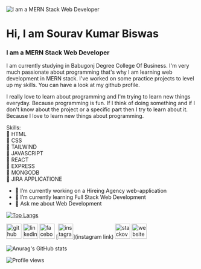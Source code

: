 ![I am a MERN Stack Web Developer](https://repository-images.githubusercontent.com/437799537/bd2c6298-70dd-4018-a45f-5d5c678ff748)

# Hi, I am Sourav Kumar Biswas
### I am a MERN Stack Web Developer

I am currently studying in Babugonj Degree College Of Business. I'm very much passionate about programming that's why I am learning web development in MERN stack. I've worked on some practice projects to level up my skills. You can have a look at my github profile. 

I really love to learn about programming and I'm trying to learn new things everyday. Because programming is fun. If I think of doing something and if I don't know about the project or a specific part then I try to learn about it. Because I love to learn new things about programming. 

Skills: <br>
🔰 HTML<br>
🔰 CSS<br>
🔰 TAILWIND<br>
🔰 JAVASCRIPT<br>
🔰 REACT<br>
🔰 EXPRESS<br>
🔰 MONGODB<br>
🔰 JIRA APPLICATIONE<br>

- 🔭 I’m currently working on a Hireing Agency web-application
- 🌱 I’m currently learning Full Stack Web Development 
- 💬 Ask me about Web Development 

[![Top Langs](https://github-readme-stats.vercel.app/api/top-langs/?username=tanvirgithub21&theme=dracula)](https://github.com/anuraghazra/github-readme-stats)


[<img src='https://cdn.jsdelivr.net/npm/simple-icons@3.0.1/icons/github.svg' alt='github' height='40'>](https://https://github.com/tanvirgithub21)  [<img src='https://cdn.jsdelivr.net/npm/simple-icons@3.0.1/icons/linkedin.svg' alt='linkedin' height='40'>](https://www.linkedin.com/in/tanvirahmed6174/)  [<img src='https://cdn.jsdelivr.net/npm/simple-icons@3.0.1/icons/facebook.svg' alt='facebook' height='40'>](https://www.facebook.com/tanvirahmed6147/)  [<img src='https://cdn.jsdelivr.net/npm/simple-icons@3.0.1/icons/instagram.svg' alt='instagram' height='40'>](instagram link)  [<img src='https://cdn.jsdelivr.net/npm/simple-icons@3.0.1/icons/stackoverflow.svg' alt='stackoverflow' height='40'>](https://stackoverflow.com/users/18955173/tanvir-ahmed)  [<img src='https://cdn.jsdelivr.net/npm/simple-icons@3.0.1/icons/icloud.svg' alt='website' height='40'>](https://tanvir-ahmed00.netlify.app)  

![Anurag's GitHub stats](https://github-readme-stats.vercel.app/api?username=tanvirgithub21&show_icons=true&theme=dracula)

![Profile views](https://gpvc.arturio.dev/tanvirgithub21)  

